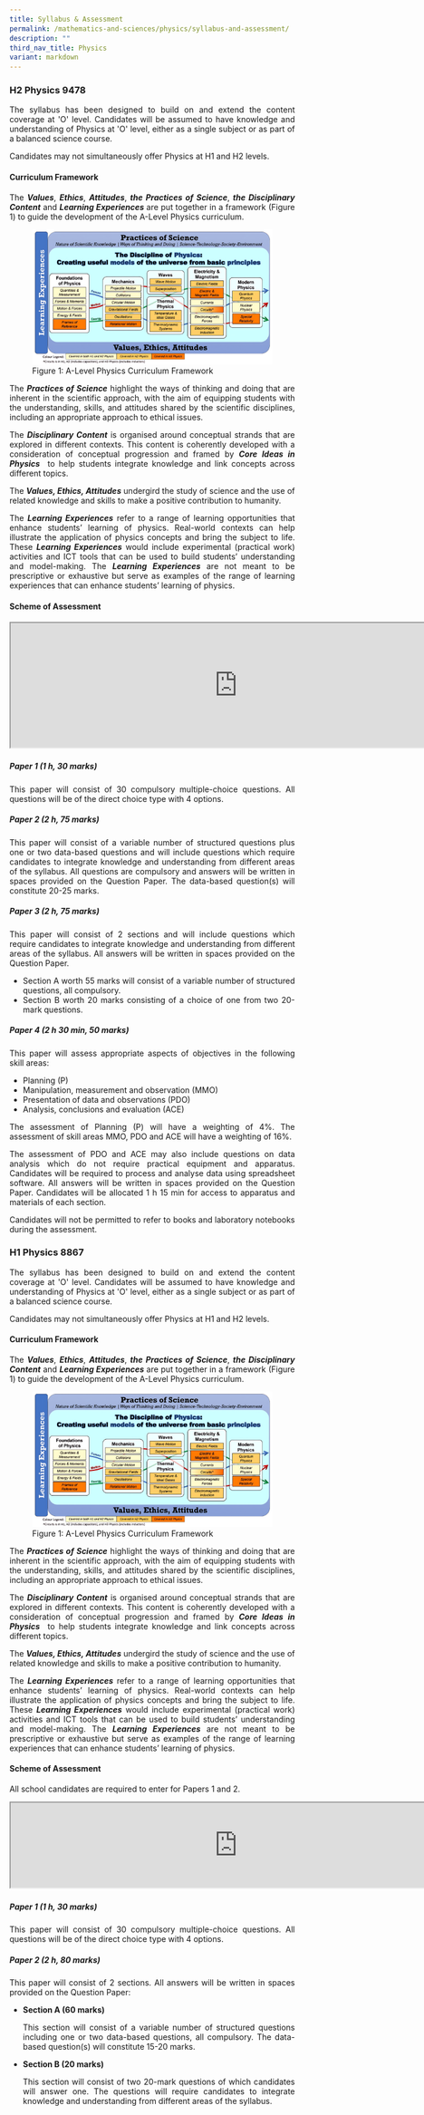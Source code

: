 ```yaml
---
title: Syllabus & Assessment
permalink: /mathematics-and-sciences/physics/syllabus-and-assessment/
description: ""
third_nav_title: Physics
variant: markdown
---
```

<h3><strong>H2 Physics 9478</strong></h3>
<div align="justify">
<p>
The syllabus has been designed to build on and extend the content coverage at 'O' level. Candidates will be assumed to have knowledge and understanding of Physics at 'O' level, either as a single subject or as part of a balanced science course.</p>

<p>
Candidates may not simultaneously offer Physics at H1 and H2 levels.</p>

<h4><strong>Curriculum Framework</strong></h4>

<p>
The&nbsp;<i><strong>Values</strong></i>,&nbsp;<i><strong>Ethics</strong></i>,&nbsp;<i><strong>Attitudes</strong></i>,&nbsp;<i><strong>the Practices of Science</strong></i>,&nbsp;<i><strong>the Disciplinary Content</strong></i>&nbsp;and&nbsp;<i><strong>Learning Experiences</strong></i>&nbsp;are put together in a framework (Figure 1) to guide the development of the A-Level Physics curriculum.</p>

<figure>
<img src="/images/Curriculum/Physics/9478_y26_Curriculum_Framework_imgupscaler_ai_Sharpen_2K.png">
<figcaption>Figure 1: A-Level Physics Curriculum Framework
</figcaption>
</figure>
	
<p>
The&nbsp;<i><strong>Practices of Science</strong></i>&nbsp;highlight the ways of thinking and doing that are inherent in the scientific approach, with the aim of equipping students with the understanding, skills, and attitudes shared by the scientific disciplines, including an appropriate approach to ethical issues.</p>

<p>
The&nbsp;<i><strong>Disciplinary Content</strong></i>&nbsp;is organised around conceptual strands that are explored in different contexts. This content is coherently developed with a consideration of conceptual progression and framed by&nbsp;<i><strong>Core Ideas in Physics</strong></i>&nbsp; to help students integrate knowledge and link concepts across different topics.</p>
	
<p>
The&nbsp;<i><strong>Values, Ethics, Attitudes</strong></i>&nbsp;undergird the study of science and the use of related knowledge and skills to make a positive contribution to humanity.</p>
	
<p>
The&nbsp;<i><strong>Learning Experiences</strong></i>&nbsp;refer to a range of learning opportunities that enhance students’ learning of physics. Real-world contexts can help illustrate the application of physics concepts and bring the subject to life. These&nbsp;<i><strong>Learning Experiences</strong></i>&nbsp;would include experimental (practical work) activities and ICT tools that can be used to build students’ understanding and model-making. The&nbsp;<i><strong>Learning Experiences</strong></i>&nbsp;are not meant to be prescriptive or exhaustive but serve as examples of the range of learning experiences that can enhance students’ learning of physics.</p>

<h4><strong>Scheme of Assessment</strong></h4>

<iframe src="https://docs.google.com/document/d/e/2PACX-1vTNolPIcNROSNN_N2C7ydoHdKj0tWLzsn5mDHwynHGJhnmj4c1IHRr6gn3pku9mu4LXsfpCasJh9AJ4/pub?embedded=true" width="800px" height="220px" scrolling="no"></iframe>
	
<h5><strong>Paper 1 (1 h, 30 marks)</strong></h5>
<p>
This paper will consist of 30 compulsory multiple-choice questions. All questions will be of the direct choice type with 4 options.</p>

<h5><strong>Paper 2 (2 h, 75 marks)</strong></h5>
<p>
This paper will consist of a variable number of structured questions plus one or two data-based questions and will include questions which require candidates to integrate knowledge and understanding from different areas of the syllabus. All questions are compulsory and answers will be written in spaces provided on the Question Paper. The data-based question(s) will constitute 20-25 marks.</p>

<h5><strong>Paper 3 (2 h, 75 marks)</strong></h5>
<p>
This paper will consist of 2 sections and will include questions which require candidates to integrate knowledge and understanding from different areas of the syllabus. All answers will be written in spaces provided on the Question Paper.</p>
<ul>
	<li>Section A worth 55 marks will consist of a variable number of structured questions, all compulsory.</li>
	<li>Section B worth 20 marks consisting of a choice of one from two 20-mark questions.</li></ul>

<h5><strong>Paper 4 (2 h 30 min, 50 marks)</strong></h5>
<p>
This paper will assess appropriate aspects of objectives in the following skill areas:</p>
<ul>
	<li>Planning (P)</li>
	<li>Manipulation, measurement and observation (MMO)</li>
	<li>Presentation of data and observations (PDO)</li>
	<li>Analysis, conclusions and evaluation (ACE)</li></ul>

<p>
The assessment of Planning (P) will have a weighting of 4%. The assessment of skill areas MMO, PDO and ACE will have a weighting of 16%.</p>

<p>
The assessment of PDO and ACE may also include questions on data analysis which do not require practical equipment and apparatus. Candidates will be required to process and analyse data using spreadsheet software. All answers will be written in spaces provided on the Question Paper. Candidates will be allocated 1 h 15 min for access to apparatus and materials of each section.</p>

<p>
Candidates will not be permitted to refer to books and laboratory notebooks during the assessment.</p>

<h3><strong>H1 Physics 8867</strong></h3>
<p>
The syllabus has been designed to build on and extend the content coverage at 'O' level. Candidates will be assumed to have knowledge and understanding of Physics at 'O' level, either as a single subject or as part of a balanced science course.</p>

<p>
Candidates may not simultaneously offer Physics at H1 and H2 levels.</p>

<h4><strong>Curriculum Framework</strong></h4>
<p>
The&nbsp;<i><strong>Values</strong></i>,&nbsp;<i><strong>Ethics</strong></i>,&nbsp;<i><strong>Attitudes</strong></i>,&nbsp;<i><strong>the Practices of Science</strong></i>,&nbsp;<i><strong>the Disciplinary Content</strong></i>&nbsp;and&nbsp;<i><strong>Learning Experiences</strong></i>&nbsp;are put together in a framework (Figure 1) to guide the development of the A-Level Physics curriculum.</p>
	
<figure>
<img src="/images/Curriculum/Physics/9478_y26_Curriculum_Framework_imgupscaler_ai_Sharpen_2K.png">
<figcaption>Figure 1: A-Level Physics Curriculum Framework
</figcaption>
</figure>

<p>
The&nbsp;<i><strong>Practices of Science</strong></i>&nbsp;highlight the ways of thinking and doing that are inherent in the scientific approach, with the aim of equipping students with the understanding, skills, and attitudes shared by the scientific disciplines, including an appropriate approach to ethical issues.</p>

<p>
The&nbsp;<i><strong>Disciplinary Content</strong></i>&nbsp;is organised around conceptual strands that are explored in different contexts. This content is coherently developed with a consideration of conceptual progression and framed by&nbsp;<i><strong>Core Ideas in Physics</strong></i>&nbsp; to help students integrate knowledge and link concepts across different topics.</p>
	
<p>
The&nbsp;<i><strong>Values, Ethics, Attitudes</strong></i>&nbsp;undergird the study of science and the use of related knowledge and skills to make a positive contribution to humanity.</p>
	
<p>
The&nbsp;<i><strong>Learning Experiences</strong></i>&nbsp;refer to a range of learning opportunities that enhance students’ learning of physics. Real-world contexts can help illustrate the application of physics concepts and bring the subject to life. These&nbsp;<i><strong>Learning Experiences</strong></i>&nbsp;would include experimental (practical work) activities and ICT tools that can be used to build students’ understanding and model-making. The&nbsp;<i><strong>Learning Experiences</strong></i>&nbsp;are not meant to be prescriptive or exhaustive but serve as examples of the range of learning experiences that can enhance students’ learning of physics.</p>

<h4><strong>Scheme of Assessment</strong></h4>
<p>
All school candidates are required to enter for Papers 1 and 2.</p>

<iframe src="https://docs.google.com/document/d/e/2PACX-1vQsFiP9zAWpGt_NzgTVte5FzAWAIqMADdyyH4kR2iRK4gdlNHSf_evz-6f5Tysc9s_jM1a5HeRbPxcw/pub?embedded=true" width="800px" height="150px" scrolling="no"></iframe>

<h5><strong>Paper 1 (1 h, 30 marks)</strong></h5>
<p>
This paper will consist of 30 compulsory multiple-choice questions. All questions will be of the direct choice type with 4 options.</p>

<h5><strong>Paper 2 (2 h, 80 marks)</strong></h5>
<p>
This paper will consist of 2 sections. All answers will be written in spaces provided on the Question Paper:</p>
<ul>
<li><strong>Section A (60 marks)</strong></li>
<p>This section will consist of a variable number of structured questions including one or two data-based questions, all compulsory. The data-based question(s) will constitute 15-20 marks.</p>
<li><strong>Section B (20 marks)</strong></li>
<p>
This section will consist of two 20-mark questions of which candidates will answer one. The questions will require candidates to integrate knowledge and understanding from different areas of the syllabus.</p></ul></div>